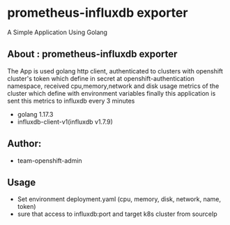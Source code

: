 # prometheus-influxdb exporter
A Simple Application Using Golang

## About : prometheus-influxdb exporter
The App is used golang http client, authenticated to clusters with openshift cluster's token which define in secret at openshift-authentication namespace, received cpu,memory,network and disk usage metrics of the cluster which define with environment variables finally this application is sent this metrics to influxdb every 3 minutes

- golang 1.17.3
- influxdb-client-v1(influxdb v1.7.9)

## Author:
- team-openshift-admin

## Usage

 - Set environment deployment.yaml (cpu, memory, disk, network, name, token)
 - sure that access to influxdb:port and target k8s cluster from sourceIp